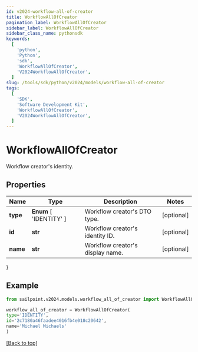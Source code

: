 ```yaml
---
id: v2024-workflow-all-of-creator
title: WorkflowAllOfCreator
pagination_label: WorkflowAllOfCreator
sidebar_label: WorkflowAllOfCreator
sidebar_class_name: pythonsdk
keywords:
  [
    'python',
    'Python',
    'sdk',
    'WorkflowAllOfCreator',
    'V2024WorkflowAllOfCreator',
  ]
slug: /tools/sdk/python/v2024/models/workflow-all-of-creator
tags:
  [
    'SDK',
    'Software Development Kit',
    'WorkflowAllOfCreator',
    'V2024WorkflowAllOfCreator',
  ]
---
```


# WorkflowAllOfCreator

Workflow creator's identity.

## Properties

| Name | Type | Description | Notes |
| --- | --- | --- | --- |
| **type** | **Enum** [ 'IDENTITY' ] | Workflow creator's DTO type. | [optional] |
| **id** | **str** | Workflow creator's identity ID. | [optional] |
| **name** | **str** | Workflow creator's display name. | [optional] |

}

## Example

```python
from sailpoint.v2024.models.workflow_all_of_creator import WorkflowAllOfCreator

workflow_all_of_creator = WorkflowAllOfCreator(
type='IDENTITY',
id='2c7180a46faadee4016fb4e018c20642',
name='Michael Michaels'
)

```

[[Back to top]](#)
